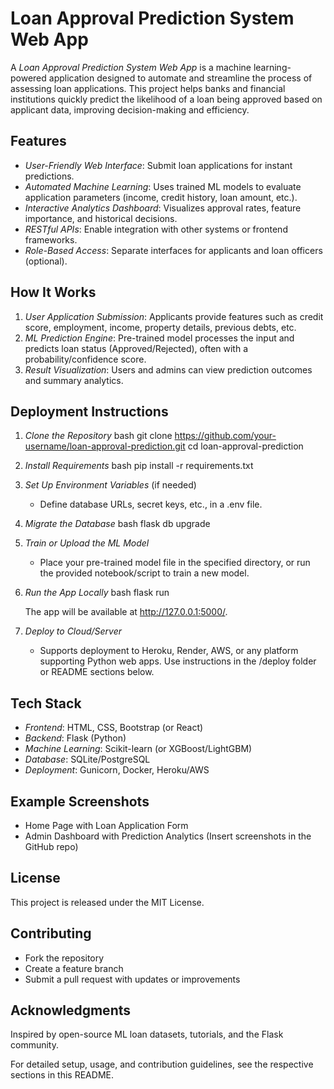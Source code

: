 
# Loan Approval Prediction System Web App

A *Loan Approval Prediction System Web App* is a machine learning-powered application designed to automate and streamline the process of assessing loan applications. This project helps banks and financial institutions quickly predict the likelihood of a loan being approved based on applicant data, improving decision-making and efficiency.

## Features

- *User-Friendly Web Interface*: Submit loan applications for instant predictions.
- *Automated Machine Learning*: Uses trained ML models to evaluate application parameters (income, credit history, loan amount, etc.).
- *Interactive Analytics Dashboard*: Visualizes approval rates, feature importance, and historical decisions.
- *RESTful APIs*: Enable integration with other systems or frontend frameworks.
- *Role-Based Access*: Separate interfaces for applicants and loan officers (optional).

## How It Works

1. *User Application Submission*: Applicants provide features such as credit score, employment, income, property details, previous debts, etc.
2. *ML Prediction Engine*: Pre-trained model processes the input and predicts loan status (Approved/Rejected), often with a probability/confidence score.
3. *Result Visualization*: Users and admins can view prediction outcomes and summary analytics.

## Deployment Instructions

1. *Clone the Repository*
   bash
   git clone https://github.com/your-username/loan-approval-prediction.git
   cd loan-approval-prediction
   
2. *Install Requirements*
   bash
   pip install -r requirements.txt
   
3. *Set Up Environment Variables* (if needed)
   - Define database URLs, secret keys, etc., in a .env file.
4. *Migrate the Database*
   bash
   flask db upgrade
   
5. *Train or Upload the ML Model*
   - Place your pre-trained model file in the specified directory, or run the provided notebook/script to train a new model.
6. *Run the App Locally*
   bash
   flask run
   
   The app will be available at http://127.0.0.1:5000/.

7. *Deploy to Cloud/Server*
   - Supports deployment to Heroku, Render, AWS, or any platform supporting Python web apps. Use instructions in the /deploy folder or README sections below.

## Tech Stack

- *Frontend*: HTML, CSS, Bootstrap (or React)
- *Backend*: Flask (Python)
- *Machine Learning*: Scikit-learn (or XGBoost/LightGBM)
- *Database*: SQLite/PostgreSQL
- *Deployment*: Gunicorn, Docker, Heroku/AWS

## Example Screenshots

- Home Page with Loan Application Form
- Admin Dashboard with Prediction Analytics (Insert screenshots in the GitHub repo)

## License

This project is released under the MIT License.

## Contributing

- Fork the repository
- Create a feature branch
- Submit a pull request with updates or improvements

## Acknowledgments

Inspired by open-source ML loan datasets, tutorials, and the Flask community.

For detailed setup, usage, and contribution guidelines, see the respective sections in this README.
